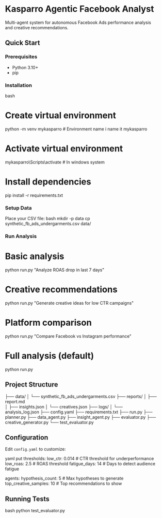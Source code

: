 # Kasparro Agentic Facebook Analyst

Multi-agent system for autonomous Facebook Ads performance analysis and creative recommendations.

## Quick Start

### Prerequisites
- Python 3.10+
- pip

### Installation

bash
# Create virtual environment
python -m venv mykasparro                      # Environment name i name it mykasparro

# Activate virtual environment
mykasparro\Scripts\activate                    # In windows system

# Install dependencies
pip install -r requirements.txt

### Setup Data

Place your CSV file:
bash
mkdir -p data
cp synthetic_fb_ads_undergarments.csv data/


### Run Analysis

# Basic analysis
python run.py "Analyze ROAS drop in last 7 days"

# Creative recommendations
python run.py "Generate creative ideas for low CTR campaigns"

# Platform comparison
python run.py "Compare Facebook vs Instagram performance"

# Full analysis (default)
python run.py

## Project Structure


├── data/
│   └── synthetic_fb_ads_undergarments.csv
├── reports/
│   ├── report.md         
│   ├── insights.json
│   └── creatives.json
├── logs/
│   └── analysis_log.json
├── config.yaml
├── requirements.txt
├── run.py
├── planner.py
├── data_agent.py
├── insight_agent.py
├── evaluator.py
├── creative_generator.py
└── test_evaluator.py


## Configuration

Edit `config.yaml` to customize:

yaml
put thresholds:
  low_ctr: 0.014        # CTR threshold for underperformance
  low_roas: 2.5         # ROAS threshold
  fatigue_days: 14      # Days to detect audience fatigue
  
agents:
  hypothesis_count: 5           # Max hypotheses to generate
  top_creative_samples: 10      # Top recommendations to show


## Running Tests

bash
python test_evaluator.py
